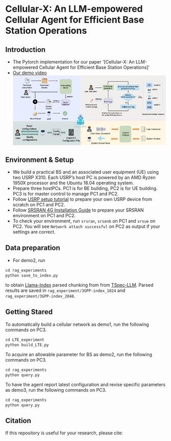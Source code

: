 # Cellular-X: An LLM-empowered Cellular Agent for Efficient Base Station Operations
## Introduction
* The Pytorch implementation for our paper '[Cellular-X: An LLM-empowered Cellular Agent for Efficient Base Station Operations]'
* [Our demo video](https://youtube.com/playlist?list=PLi7wIohZ9VLjfbtShawzEk49BKUE11QiU&si=Ih86vVVVR10rZNvg)</br>
![](https://github.com/SeaBreezing/Cellular-X/blob/main/IMG/subsystem.png)
## Environment & Setup
* We build a practical BS and an associated user equipment (UE) using two USRP X310. Each USRP’s host PC is powered by an AMD Ryzen 1950X processor and the Ubuntu 18.04 operating system.
* Prepare three hostPCs. PC1 is for BE building, PC2 is for UE building. PC3 is for master control to manage PC1 and PC2.
* Follow [USRP setup tutorial](https://github.com/SeaBreezing/Cellular-X/blob/main/USRP%20setup%20tutorial.md) to prepare your own USRP device from scratch on PC1 and PC2.
* Follow [SRSRAN 4G Installation Guide](https://docs.srsran.com/projects/4g/en/latest/general/source/1_installation.html#gen-installation) to prepare your SRSRAN environment on PC1 and PC2.
* To check your environment, run `srsran`, `srsenb` on PC1 and `srsue` on PC2. You will see `Network attach successful` on PC2 as output if your settings are correct.
## Data preparation
* For demo2, run
```
cd rag_experiments
python save_to_index.py
```
to obtain [Llama-Index](https://github.com/run-llama/llama_index) parsed chunking from from [TSpec-LLM](https://huggingface.co/datasets/rasoul-nikbakht/TSpec-LLM). Parsed results are saved in `rag_experiment/3GPP-index_1024` and `rag_experiment/3GPP-index_2048`.
## Getting Stared
To automatically build a cellular network as demo1, run the following commands on PC3. 
```
cd LTE_experiment
python build_LTE.py
```
To acquire an allowable parameter for BS as demo2, run the following commands on PC3. 
```
cd rag_experiments
python query.py
```
To have the agent report latest configuration and revise specific parameters as demo3, run the following commands on PC3. 
```
cd rag_experiments
python query.py
```
## Citation
If this repository is useful for your research, please cite:
```

```
